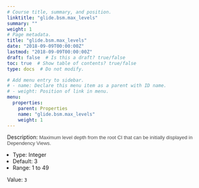```yaml
---
# Course title, summary, and position.
linktitle: "glide.bsm.max_levels"
summary: ""
weight: 1
# Page metadata.
title: "glide.bsm.max_levels"
date: "2018-09-09T00:00:00Z"
lastmod: "2018-09-09T00:00:00Z"
draft: false  # Is this a draft? true/false
toc: true  # Show table of contents? true/false
type: docs  # Do not modify.

# Add menu entry to sidebar.
# - name: Declare this menu item as a parent with ID name.
# - weight: Position of link in menu.
menu:
  properties:
    parent: Properties
    name: "glide.bsm.max_levels"
    weight: 1
---
```


Description: <span style = 'font-family: Arial; font-size: 13px; color: #4a4a4a;'>Maximum level depth from the root CI that can be initially displayed in Dependency Views.<ul style='margin: 0px; padding-left:15px;'><li>Type: Integer</li><li>Default: 3</li><li>Range: 1 to 49</li></ul></span>


Value: `3`